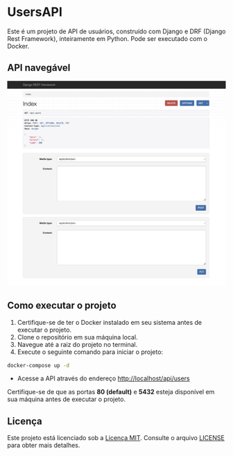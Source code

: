 # UsersAPI

Este é um projeto de API de usuários, construído com Django e DRF (Django Rest Framework), inteiramente em Python. Pode ser executado com o Docker.

## API navegável

![demo.png](assets/img/demo.png)

## Como executar o projeto

1. Certifique-se de ter o Docker instalado em seu sistema antes de executar o projeto.
2. Clone o repositório em sua máquina local.
3. Navegue até a raiz do projeto no terminal.
4. Execute o seguinte comando para iniciar o projeto:

```bash 
docker-compose up -d
```

- Acesse a API através do endereço [http://localhost/api/users](http://localhost/api/users)

Certifique-se de que as portas **80 (default)** e **5432** esteja disponível em sua máquina antes de executar o projeto.

## Licença

Este projeto está licenciado sob a [Licença MIT](https://opensource.org/license/mit/). Consulte o arquivo [LICENSE](./LICENSE) para obter mais detalhes.

